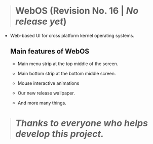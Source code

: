 ># WebOS (Revision No. 16 | *No release yet*)
* Web-based UI for cross platform kernel operating systems.

    ## Main features of WebOS

    * Main menu strip at the top middle of the screen.

    * Main bottom strip at the bottom middle screen.

    * Mouse interactive animations

    * Our new release wallpaper.

    * And more many things.

># *Thanks to everyone who helps develop this project.*